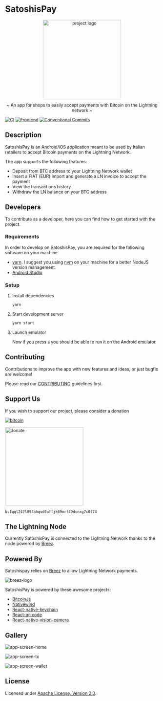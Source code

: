 # SatoshisPay

<p align="center">
  <img src="/assets/logo.png" width="256" height="256" alt="project logo" />
</p>

<p align="center">~ An app for shops to easily accept payments with Bitcoin on the Lightning network ~</p>

[![CI](https://github.com/veeso-dev/satoshispay/actions/workflows/ci.yml/badge.svg)](https://github.com/veeso-dev/satoshispay/actions/workflows/ci.yml)
[![Frontend](https://github.com/veeso-dev/satoshispay/actions/workflows/frontend.yml/badge.svg)](https://github.com/veeso-dev/satoshispay/actions/workflows/frontend.yml)
[![Conventional Commits](https://img.shields.io/badge/Conventional%20Commits-1.0.0-%23FE5196?logo=conventionalcommits&logoColor=white)](https://conventionalcommits.org)

## Description

SatoshisPay is an Android/iOS application meant to be used by Italian retailers to accept Bitcoin payments on the Lightning Network.

The app supports the following features:

- Deposit from BTC address to your Lightning Network wallet
- Insert a FIAT (EUR) import and generate a LN invoice to accept the payment
- View the transactions history
- Withdraw the LN balance on your BTC address

## Developers

To contribute as a developer, here you can find how to get started with the project.

### Requirements

In order to develop on SatoshisPay, you are required for the following software on your machine

- [yarn](https://classic.yarnpkg.com/lang/en/docs/install/#debian-stable). I suggest you using [nvm](https://github.com/nvm-sh/nvm) on your machine for a better NodeJS version management.
- [Android Studio](https://reactnative.dev/docs/environment-setup?guide=native&os=linux&package-manager=yarn&platform=android)

### Setup

1. Install dependencies

    ```sh
    yarn
    ```

2. Start development server

    ```sh
    yarn start
    ```

3. Launch emulator

    Now if you press `a` you should be able to run it on the Android emulator.

## Contributing

Contributions to improve the app with new features and ideas, or just bugfix are welcome!

Please read our [CONTRIBUTING](./CONTRIBUTING.md) guidelines first.

## Support Us

If you wish to support our project, please consider a donation

[![bitcoin](https://img.shields.io/badge/Bitcoin-ff9416?style=for-the-badge&logo=bitcoin&logoColor=white)](https://btc.com/bc1qql247l894ahqvd5affjk69mrf49dcnxg7c0l74)

<img src="/assets/btc-donate.svg" width="256" height="256" alt="donate" />

`bc1qql247l894ahqvd5affjk69mrf49dcnxg7c0l74`

## The Lightning Node

Currently SatoshisPay is connected to the Lightning Network thanks to the node powered by [Breez](https://breez.technology/).

## Powered By

Satoshispay relies on [Breez](https://breez.technology/) to allow Lightning Network payments.

![breez-logo](assets/breez.png)

SatoshisPay is powered by these awesome projects:

- [BitcoinJs](https://github.com/bitcoinjs/bitcoinjs-lib)
- [Nativewind](https://github.com/marklawlor/nativewind)
- [React-native-keychain](https://github.com/oblador/react-native-keychain)
- [React-qr-code](https://github.com/rosskhanas/react-qr-code)
- [React-native-vision-camera](https://github.com/mrousavy/react-native-vision-camera)

## Gallery

![app-screen-home](assets/app-screen-home.webp)

![app-screen-tx](assets/app-screen-tx.webp)

![app-screen-wallet](assets/app-screen-wallet.webp)

## License

Licensed under [Apache License, Version 2.0](/LICENSE).
